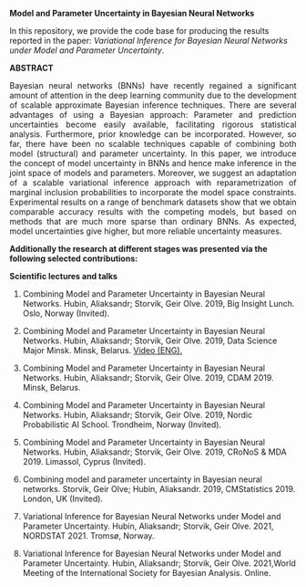 
**Model and Parameter Uncertainty in Bayesian Neural Networks**

In this repository, we provide the code base for producing the results reported in the paper: *Variational Inference for Bayesian Neural Networks under Model and Parameter Uncertainty*.

**ABSTRACT**

<p align="justify">
Bayesian neural networks (BNNs) have recently regained a significant amount of attention in the deep learning community due to the development of scalable approximate Bayesian inference techniques. There are several advantages of using a Bayesian approach: Parameter and prediction uncertainties become easily available, facilitating rigorous statistical analysis. Furthermore, prior knowledge can be incorporated. However, so far, there have been no scalable techniques capable of combining both model (structural) and parameter uncertainty. In this paper, we introduce the concept of model uncertainty in BNNs and hence make inference in the joint space of models and parameters. 
Moreover, we suggest an adaptation of a scalable variational inference approach with reparametrization of marginal inclusion probabilities to incorporate the model space constraints. Experimental results on a range of benchmark datasets show that we obtain comparable accuracy results with the competing models, but based on methods that are much more sparse than ordinary BNNs. As expected, model uncertainties give higher, but more reliable uncertainty measures.
</p>


**Additionally the research at different stages was presented via the following selected contributions:**

**Scientific lectures and talks**

1. Combining Model and Parameter Uncertainty in Bayesian Neural Networks.
Hubin, Aliaksandr; Storvik, Geir Olve. 2019, Big Insight Lunch. Oslo, Norway (Invited).

2.  Combining Model and Parameter Uncertainty in Bayesian Neural Networks.
Hubin, Aliaksandr; Storvik, Geir Olve. 2019, Data Science Major Minsk. Minsk, Belarus.
[Video (ENG).](https://www.youtube.com/watch?v=NQIuOqWonko)

3.  Combining Model and Parameter Uncertainty in Bayesian Neural Networks.
Hubin, Aliaksandr; Storvik, Geir Olve. 2019, CDAM 2019. Minsk, Belarus.

4.  Combining Model and Parameter Uncertainty in Bayesian Neural Networks.
Hubin, Aliaksandr; Storvik, Geir Olve. 2019, Nordic Probabilistic AI School. Trondheim, Norway (Invited).

5.  Combining Model and Parameter Uncertainty in Bayesian Neural Networks.
Hubin, Aliaksandr; Storvik, Geir Olve. 2019, CRoNoS & MDA 2019. Limassol, Cyprus (Invited).

6.  Combining model and parameter uncertainty in Bayesian neural networks.
Storvik, Geir Olve; Hubin, Aliaksandr. 2019, CMStatistics 2019. London, UK (Invited).

7. Variational Inference for Bayesian Neural Networks under Model and Parameter Uncertainty. 
Hubin, Aliaksandr; Storvik, Geir Olve. 2021, NORDSTAT 2021. Tromsø, Norway.

8. Variational Inference for Bayesian Neural Networks under Model and Parameter Uncertainty. 
Hubin, Aliaksandr; Storvik, Geir Olve. 2021,World Meeting of the International Society for Bayesian Analysis. Online.
